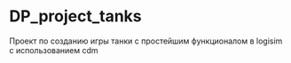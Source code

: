 # DP_project_tanks
Проект по созданию игры танки с простейшим функционалом в logisim с использованием cdm
